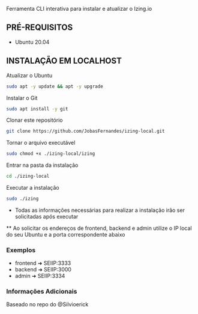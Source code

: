 Ferramenta CLI interativa para instalar e atualizar o Izing.io

## PRÉ-REQUISITOS

- Ubuntu 20.04

## INSTALAÇÃO EM LOCALHOST

Atualizar o Ubuntu
```bash
sudo apt -y update && apt -y upgrade
```

Instalar o Git
```bash
sudo apt install -y git
```

Clonar este repositório
```bash
git clone https://github.com/JobasFernandes/izing-local.git
```

Tornar o arquivo executável
```bash
sudo chmod +x ./izing-local/izing
```

Entrar na pasta da instalação
```bash
cd ./izing-local
```

Executar a instalação
```bash
sudo ./izing
```

- Todas as informações necessárias para realizar a instalação irão ser solicitadas após executar

** Ao solicitar os endereços de frontend, backend e admin utilize o IP local do seu Ubuntu e a porta correspondente abaixo

### Exemplos
- frontend ➜ SEIIP:3333
- backend ➜ SEIIP:3000
- admin ➜ SEIIP:3334

### Informações Adicionais

Baseado no repo do @Silvioerick

